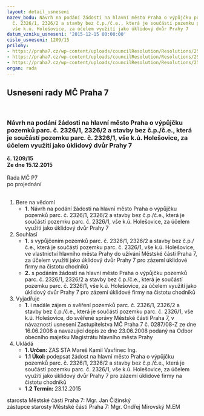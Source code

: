 ```yaml
---
layout: detail_usneseni
nazev_bodu: Návrh na podání žádosti na hlavní město Praha o výpůjčku pozemků parc.
  č. 2326/1, 2326/2 a stavby bez č.p./č.e., která je součástí pozemku parc. č. 2326/1,
  vše k.ú. Holešovice, za účelem využití jako úklidový dvůr Prahy 7
datum_vzniku_usneseni: '2015-12-15 00:00:00'
cislo_usneseni: 1209/15
prilohy:
- https://praha7.cz/wp-content/uploads/councilResolution/Resolutions/25640/81-15-priloha_01_vyp23262.doc
- https://praha7.cz/wp-content/uploads/councilResolution/Resolutions/25640/81-15-priloha_02_vyp23262.pdf
- https://praha7.cz/wp-content/uploads/councilResolution/Resolutions/25640/81-15-priloha_03_vyp23262.pdf
organ: rada
---
```

<div id="ucUsn_pList" class="usn">
	<span><h2>Usnesení rady MČ Praha 7 </h2>
<br></span><div class="standBody">
<span><h3>Návrh na podání žádosti na hlavní město Praha o výpůjčku pozemků parc. č. 2326/1, 2326/2 a stavby bez č.p./č.e., která je součástí pozemku parc. č. 2326/1, vše k.ú. Holešovice, za účelem využití jako úklidový dvůr Prahy 7</h3></span><div class="center">
		<strong>č. 1209/15</strong><br>
	</div>
<div class="center">
		<strong>Ze dne 15.12.2015</strong><br><br>
	</div>Rada MČ P7<br> po projednání<br><br><ol>
<li>Bere na vědomí<ul><li>
<strong>1.</strong> Návrh na podání žádosti na hlavní město Praha o výpůjčku pozemků parc. č. 2326/1, 2326/2 a stavby bez č.p./č.e., která je součástí pozemku parc. č. 2326/1, vše k.ú. Holešovice, za účelem využití jako úklidový dvůr Prahy 7</li></ul>
</li>
<li>Souhlasí<ul>
<li>
<strong>1.</strong> s vypůjčením pozemků parc. č. 2326/1, 2326/2 a stavby bez č.p./č.e., která je součástí pozemku parc. č. 2326/1, vše k.ú. Holešovice, ve vlastnictví hlavního města Prahy do užívání Městské části Praha 7, za účelem využití jako úklidový dvůr Prahy 7 pro zázemí úklidové firmy na čistotu chodníků</li>
<li>
<strong>2.</strong> s podáním žádosti na hlavní město Praha o výpůjčku pozemků parc. č. 2326/1, 2326/2 a stavby bez č.p./č.e., která je součástí pozemku parc. č. 2326/1, vše k.ú. Holešovice, za účelem využití jako úklidový dvůr Prahy 7 pro zázemí úklidové firmy na čistotu chodníků</li>
</ul>
</li>
<li>Vyjadřuje<ul><li>
<strong>1.</strong> i nadále zájem o svěření pozemků parc. č. 2326/1, 2326/2 a stavby bez č.p./č.e., která je součástí pozemku parc. č. 2326/1, vše k.ú. Holešovice, do svěřené správy Městské části Praha 7, v návaznosti usnesení Zastupitelstva MČ Praha 7 č. 0287/08-Z ze dne 16.06.2008 a navazující dopis ze dne 23.06.2008 podaný na Odbor obecního majetku Magistrátu hlavního města Prahy</li></ul>
</li>
<li>Ukládá<ul>
<li>
<strong>1. Určen: </strong>ZAS STA Mareš Kamil Vavřinec Ing.</li>
<li>
<strong>1.1 Úkol: </strong>podepsat žádost na hlavní město Praha o výpůjčku pozemků parc. č. 2326/1, 2326/2 a stavby bez č.p./č.e., která je součástí pozemku parc. č. 2326/1, vše k.ú. Holešovice, za účelem využití jako úklidový dvůr Prahy 7 pro zázemí úklidové firmy na čistotu chodníků</li>
<li>
<strong>1.2 Termín: </strong>23.12.2015</li>
</ul>
</li>
</ol>starosta Městské části Praha 7: Mgr. Jan Čižinský<br>zástupce starosty Městské části Praha 7: Mgr. Ondřej Mirovský M.EM 
</div>
</div>
